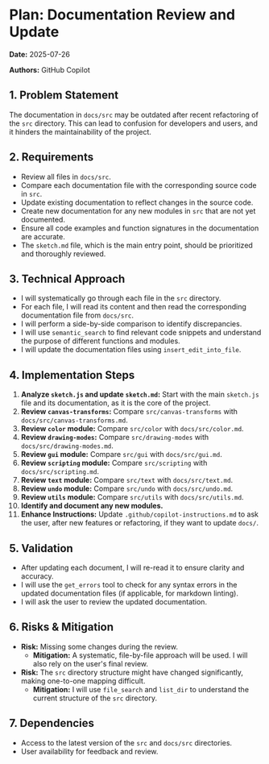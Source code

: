 # Plan: Documentation Review and Update

**Date:** 2025-07-26

**Authors:** GitHub Copilot

## 1. Problem Statement

The documentation in `docs/src` may be outdated after recent refactoring of the `src` directory. This can lead to confusion for developers and users, and it hinders the maintainability of the project.

## 2. Requirements

- Review all files in `docs/src`.
- Compare each documentation file with the corresponding source code in `src`.
- Update existing documentation to reflect changes in the source code.
- Create new documentation for any new modules in `src` that are not yet documented.
- Ensure all code examples and function signatures in the documentation are accurate.
- The `sketch.md` file, which is the main entry point, should be prioritized and thoroughly reviewed.

## 3. Technical Approach

- I will systematically go through each file in the `src` directory.
- For each file, I will read its content and then read the corresponding documentation file from `docs/src`.
- I will perform a side-by-side comparison to identify discrepancies.
- I will use `semantic_search` to find relevant code snippets and understand the purpose of different functions and modules.
- I will update the documentation files using `insert_edit_into_file`.

## 4. Implementation Steps

1.  **Analyze `sketch.js` and update `sketch.md`:** Start with the main `sketch.js` file and its documentation, as it is the core of the project.
2.  **Review `canvas-transforms`:** Compare `src/canvas-transforms` with `docs/src/canvas-transforms.md`.
3.  **Review `color` module:** Compare `src/color` with `docs/src/color.md`.
4.  **Review `drawing-modes`:** Compare `src/drawing-modes` with `docs/src/drawing-modes.md`.
5.  **Review `gui` module:** Compare `src/gui` with `docs/src/gui.md`.
6.  **Review `scripting` module:** Compare `src/scripting` with `docs/src/scripting.md`.
7.  **Review `text` module:** Compare `src/text` with `docs/src/text.md`.
8.  **Review `undo` module:** Compare `src/undo` with `docs/src/undo.md`.
9.  **Review `utils` module:** Compare `src/utils` with `docs/src/utils.md`.
10. **Identify and document any new modules.**
11. **Enhance Instructions:** Update `.github/copilot-instructions.md` to ask the user, after new features or refactoring, if they want to update `docs/`.

## 5. Validation

- After updating each document, I will re-read it to ensure clarity and accuracy.
- I will use the `get_errors` tool to check for any syntax errors in the updated documentation files (if applicable, for markdown linting).
- I will ask the user to review the updated documentation.

## 6. Risks & Mitigation

-   **Risk:** Missing some changes during the review.
    -   **Mitigation:** A systematic, file-by-file approach will be used. I will also rely on the user's final review.
-   **Risk:** The `src` directory structure might have changed significantly, making one-to-one mapping difficult.
    -   **Mitigation:** I will use `file_search` and `list_dir` to understand the current structure of the `src` directory.

## 7. Dependencies

- Access to the latest version of the `src` and `docs/src` directories.
- User availability for feedback and review.
